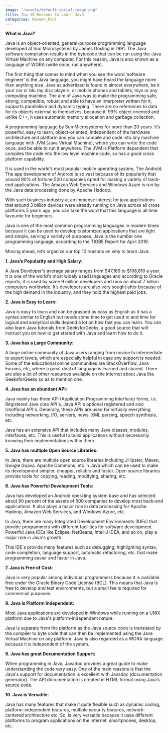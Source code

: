 ```yaml
---
image: "/assets/default-social-image.png"
title: Top 10 Reasons to Learn Java
categories: Naveen_Paul
---
```


**What is Java?**

Java is an object-oriented, general-purpose programming language developed at Sun Microsystems by James Gosling in 1991. The Java software compilation results in the bytecode that can be run using the Java Virtual Machine on any computer. For this reason, Java is also known as a language of WORA (write once, run anywhere).

The first thing that comes to mind when you see the word ‘software engineer’ is the Java language, you might have heard the language more than anything else. Java as advertised is found in almost everywhere, be it your car or blu ray disc players, or mobile phones and tablets, toys or any computing machine. The aim of Java was to make the programming safe, strong, compatible, robust and able to have an interpreter written for it, supports parallelism and dynamic typing. There are no references to data for its objects external to themselves, because it’ 99% object oriented and unlike C++, it uses automatic memory allocation and garbage collection.

A programming language by Sun Microsystems for more than 20 years. It’s powerful, easy to learn, object-oriented, independent of the hardware architecture and platform and you can compile and code into any machine language with JVM (Java Virtual Machine), where you can write the code once, and be able to run it anywhere. The JVM is Platform dependent that compiles the code into the low level machine code, so has a good cross platform capability.

It is used in the world’s most popular mobile operating system, The Android. The app development of Android is so vast because of its popularity that around 90% of fortune 500 companies opted for making a variety of back-end applications. The Amazon Web Services and Windows Azure is run by the Java data processing done by Apache Hadoop.

With such business industry at an immense interest for java applications that around 3 billion devices were already running on Java across all cross platforms 5 years ago, you can take the word that this language is all time favourite for beginners.

Java is one of the most common programming languages in modern times because it can be used to develop customized applications that are light and simple, serving a variety of purposes. Java is the number one programming language, according to the TIOBE Report for April 2019.

Moving ahead, let’s organize our top 10 reasons on why to learn Java:

**1. Java’s Popularity and High Salary:**

A Java Developer's average salary ranges from $47,169 to $106,610 a year. It is one of the world's most widely used languages and according to Oracle reports, it is used by some 9 million developers and runs on about 7 billion computers worldwide. It’s developers are also very sought after because of the high demand in the industry, and they hold the highest paid jobs.

**2. Java is Easy to Learn:**

Java is easy to learn and can be grasped as easy as English as it has a syntax similar to English but needs some time to get used to and time for logical and analytical skills depend a lot on how fast you can learn. You can also learn Java tutorials from GeeksforGeeks, a good source that will instruct you on how to get started with Java and learn how to do it.

**3. Java has a Large Community:**

A large online community of Java users ranging from novice to intermediate to expert levels, which are especially helpful in case any support is needed. Some of the educational online communities are StackOverflow, Java Forums, etc, where a great deal of language is learned and shared. There are also a lot of other resources available on the internet about Java like GeeksforGeeks so as to mention one.

**4. Java has an abundant API:**

Java mainly has three API (Application Programming Interface) forms, i.e. Registered Java core API's, Java API's optional registered and also Unofficial API's. Generally, these APIs are used for virtually everything including networking, I/O, servers, news, XML parsing, speech synthesis, etc.

Java has an extensive API that includes many Java classes, modules, interfaces, etc. This is useful to build applications without necessarily knowing their implementations within them.

**5. Java has multiple Open Source Libraries:**

In Java, there are multiple open source libraries including JHipster, Maven, Google Guava, Apache Commons, etc in Java which can be used to make its development simpler, cheaper, reliable and faster. Open source libraries provide tools for copying, reading, modifying, sharing, etc.

**6. Java has Powerful Development Tools:**

Java has developed an Android operating system base and has selected about 90 percent of the assets of 500 companies to develop most back-end applications. It also plays a major role in data processing for Apache Hadoop, Amazon Web Services, and Windows Azure, etc.

In Java, there are many Integrated Development Environments (IDEs) that provide programmers with different facilities for software development. Powerful Java IDEs like Eclipse, NetBeans, IntelliJ IDEA, and so on, play a major role in Java's growth.

This IDE's provide many features such as debugging, highlighting syntax, code completion, language support, automatic refactoring, etc. that make programming easier and faster in Java.

**7. Java is Free of Cost:**

Java is very popular among individual programmers because it is available free under the Oracle Binary Code License (BCL). This means that Java is free to develop and test environments, but a small fee is required for commercial purposes.

**8. Java is Platform Independent:**

Most Java applications are developed in Windows while running on a UNIX platform due to Java's platform-independent nature.

Java is separate from the platform as the Java source code is translated by the compiler to byte code that can then be implemented using the Java Virtual Machine on any platform. Java is also regarded as a WORA language because it is independent of the system.

**9. Java has great Documentation Support:**

When programming in Java, Javadoc provides a great guide to make understanding the code very easy. One of the main reasons is that the Java's support for documentation is excellent with Javadoc (documentation generator). The API documentation is created in HTML format using Java’s source code.

**10. Java is Versatile:**

Java has many features that make it quite flexible such as dynamic coding, platform-independent features, multiple security features, network-centered architecture etc. So, is very versatile because it uses different platforms to program applications on the internet, smartphones, desktop, etc.